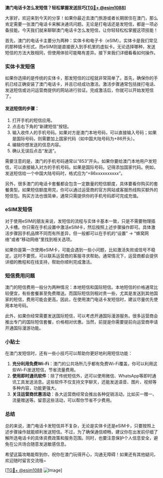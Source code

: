 **澳门电话卡怎么发短信？轻松掌握发送技巧[[TG💪+ @esim1088](https://t.me/s/esim1088)]**

大家好，欢迎来到今天的分享！如果你最近去澳门旅游或者长期居住在澳门，那么肯定需要一张澳门电话卡来解决通讯问题。无论是打电话还是发短信，都是一项必备技能。今天我们就来聊聊澳门电话卡怎么发短信，让你轻轻松松掌握这项技能！

首先，澳门的电话卡主要分为两种：实体卡和电子卡（eSIM）。实体卡是我们常见的那种插卡形式，而eSIM则是直接嵌入到手机里的虚拟卡。无论选择哪种，发送短信的方法大致相同，但使用体验可能略有差异。接下来我们详细看看如何操作。

### 实体卡发短信

如果你选择的是传统的实体卡，那发短信的过程就非常简单了。首先，确保你的手机已经正确安装了澳门电话卡，并且已经成功激活。激活步骤通常包括拨打电话、发送短信或访问运营商提供的网站进行验证。完成激活后，你就可以开始发短信了。

#### 发送短信的步骤：
1. 打开手机的短信应用。
2. 点击右下角的“新建短信”按钮。
3. 输入收件人的手机号码。如果对方是澳门本地号码，可以直接输入号码；如果是国际号码，则需要加上国家代码（如中国大陆号码为+86开头）。
4. 编辑你想发送的信息内容。
5. 确认无误后点击“发送”。

需要注意的是，澳门的手机号码通常以“853”开头。如果你要给澳门本地用户发短信，可以直接输入对方的手机号码。如果是国际号码，记得添加国家代码。例如，发送短信给一个中国大陆号码时，格式应为“+86xxxxxxxxxx”。

另外，很多澳门的电话卡套餐都会包含一定数量的短信额度，具体要看你购买的套餐类型。如果短信额度用完，你可以通过运营商的官方网站或客服热线购买额外的短信包。购买方法也很简单，通常只需提供你的手机号码即可完成充值。

### eSIM发短信

对于使用eSIM的朋友来说，发短信的流程与实体卡基本一致，只是不需要物理插入卡槽。你只需在手机设置中激活eSIM卡，然后按照上述步骤操作即可。具体激活步骤因手机品牌不同而有所差异，但一般都可以在手机的“设置” -> “蜂窝网络”或者“移动网络”里找到相关选项。

如果你是第一次使用eSIM卡，可能会遇到一些小问题，比如激活失败或信号不稳定。这时不要慌，可以联系运营商的客服寻求帮助。通常情况下，运营商都会提供详细的教程和在线支持，帮助你顺利完成激活。

### 短信费用问题

澳门的短信费用一般分为两种情况：本地短信和国际短信。本地短信的价格通常比较便宜，有些套餐甚至免费赠送。而国际短信则相对贵一些，尤其是发送到其他国家的短信，费用可能会更高。因此，在使用澳门电话卡发短信时，建议尽量优先使用本地号码。

此外，如果你经常需要发送国际短信，可以考虑开通国际漫游服务。很多运营商会推出专门的国际短信套餐，价格相对优惠。当然，前提是你需要提前向运营商申请开通国际漫游功能。

### 小贴士

在澳门发短信时，还有一些小技巧可以帮助你更好地利用短信功能：

1. **充分利用免费Wi-Fi**：澳门的公共场所几乎都有免费Wi-Fi覆盖，你可以利用这些Wi-Fi发送短信，节省流量费用。
2. **使用即时通讯软件**：除了传统短信外，还可以使用微信、WhatsApp等即时通讯工具发送消息。这些软件不仅支持文字聊天，还能发送语音、图片、视频等多种内容，功能更强大。
3. **关注运营商优惠活动**：各大运营商经常会推出各种促销活动，比如买一赠一、流量赠送等。留意这些活动，可以帮你节省不少费用。

### 总结

总的来说，澳门电话卡发短信并不复杂，无论是实体卡还是eSIM卡，只要按照上述步骤操作就能顺利发送短信。不过，为了确保通信顺畅，建议你在出发前仔细了解所选电话卡的具体资费政策和服务范围。同时，也要注意保护个人信息安全，避免在公共场合随意发送敏感信息。

希望这篇攻略能帮到你，祝你在澳门玩得开心，沟通无障碍！如果还有其他疑问，欢迎随时留言交流哦~ 

[[TG💪+ @esim1088](https://t.me/s/esim1088) ![Image](https://i.postimg.cc/4NQfJmqS/Snipaste-2025-05-13-00-14-12.png)]